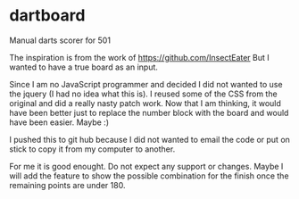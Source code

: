 # dartboard
Manual darts scorer for 501

The inspiration is from the work of https://github.com/InsectEater
But I wanted to have a true board as an input.

Since I am no JavaScript programmer and decided I did not wanted to use the jquery (I had no idea what this is). I reused some of the CSS from the original and did a really nasty patch work.
Now that I am thinking, it would have been better just to replace the number block with the board and would have been easier. Maybe :)

I pushed this to git hub because I did not wanted to email the code or put on stick to copy it from my computer to another.

For me it is good enought. Do not expect any support or changes.
Maybe I will add the feature to show the possible combination for the finish once the remaining points are under 180.
